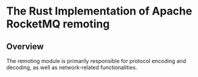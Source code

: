 # The Rust Implementation of Apache RocketMQ remoting

## Overview

The remoting module is primarily responsible for protocol encoding and decoding, as well as network-related functionalities.